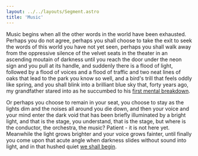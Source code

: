 ```yaml
---
layout: ../../layouts/Segment.astro
title: 'Music'
---
```


Music begins when all the other words in the world have been exhausted.
Perhaps you do not agree, perhaps you shall choose to take the exit to seek the words of this world you have not yet seen, perhaps you shall walk away from the oppressive silence of the velvet seats in the theater in an ascending moutain of darkness until you reach the door under the neon sign and you pull at its handle, and suddenly there is a flood of light, followed by a flood of voices and a flood of traffic and two neat lines of oaks that lead to the park you know so well, and a bird's trill that feels oddly like spring, and you shall blink into a brilliant blue sky that, forty years ago, my grandfather stared into as he succumbed to his [first mental breakdown](/a_symphony_from_dust/pathways/grandfather_forties).

Or perhaps you choose to remain in your seat, you choose to stay as the lights dim and the noises all around you die down, and then your voice and your mind enter the dark void that has been briefly illuminated by a bright light, and that is the stage, you understand, that is the stage, but where is the conductor, the orchestra, the music? Patient - it is not here yet. Meanwhile the light grows brighter and your voice grows fainter, until finally you come upon that acute angle when darkness slides without sound into light, and in that hushed quiet [we shall begin](/a_symphony_from_dust/pathways/I_afternoon). 

<style>
    body {
        background-color: var(--primary-green);
        background-image: url(../../assets/noise.svg);
        background-size: 10%;
        background-blend-mode: overlay;
        --hover-color: #eee;
    }

    .main {
        color: var(--light-red);
        padding-left: 10rem;
    }
    .main::before,
    .main::after {
        content: "";
        position: absolute;
    }

/*     .main::before {
        left: -3rem;
        top: 0;
        width: 10rem;
        height: 90%;
        background-image: linear-gradient(to bottom, var(--primary-red), var(--light-red)),
        url(../../assets/noise2.png); 
        background-blend-mode: multiply;
        opacity: 0.5;
    } */
</style>